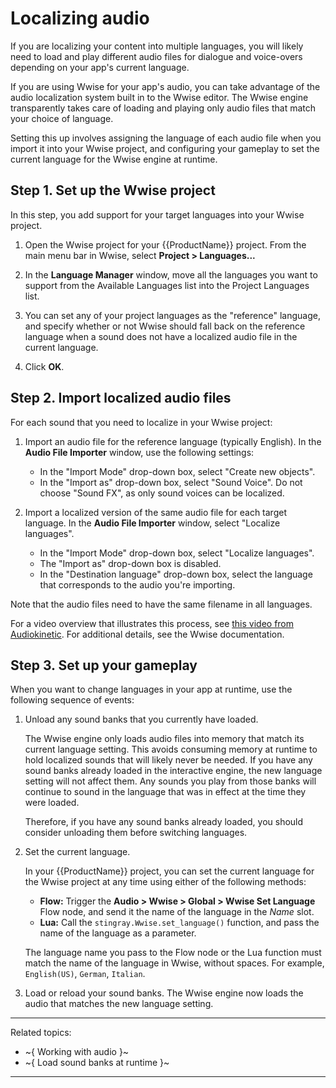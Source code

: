 # Localizing audio

If you are localizing your content into multiple languages, you will likely need to load and play different audio files for dialogue and voice-overs depending on your app's current language.

If you are using Wwise for your app's audio, you can take advantage of the audio localization system built in to the Wwise editor. The Wwise engine transparently takes care of loading and playing only audio files that match your choice of language.

Setting this up involves assigning the language of each audio file when you import it into your Wwise project, and configuring your gameplay to set the current language for the Wwise engine at runtime.

## Step 1. Set up the Wwise project

In this step, you add support for your target languages into your Wwise project.

1.	Open the Wwise project for your {{ProductName}} project. From the main menu bar in Wwise, select **Project > Languages...**

2.	In the **Language Manager** window, move all the languages you want to support from the Available Languages list into the Project Languages list.

3.	You can set any of your project languages as the "reference" language, and specify whether or not Wwise should fall back on the reference language when a sound does not have a localized audio file in the current language.

3.	Click **OK**.

## Step 2. Import localized audio files

For each sound that you need to localize in your Wwise project:

1.	Import an audio file for the reference language (typically English). In the **Audio File Importer** window, use the following settings:

	-	In the "Import Mode" drop-down box, select "Create new objects".
	-	In the "Import as" drop-down box, select "Sound Voice". Do not choose "Sound FX", as only sound voices can be localized.

2.	Import a localized version of the same audio file for each target language. In the **Audio File Importer** window, select "Localize languages".

	-	In the "Import Mode" drop-down box, select "Localize languages".
	-	The "Import as" drop-down box is disabled.
	-	In the "Destination language" drop-down box, select the language that corresponds to the audio you're importing.

Note that the audio files need to have the same filename in all languages.

For a video overview that illustrates this process, see [this video from Audiokinetic](http://www.youtube.com/watch?v=Sq-Rg5QkQTY). For additional details, see the Wwise documentation.

## Step 3. Set up your gameplay

When you want to change languages in your app at runtime, use the following sequence of events:

1.	Unload any sound banks that you currently have loaded.

	The Wwise engine only loads audio files into memory that match its current language setting. This avoids consuming memory at runtime to hold localized sounds that will likely never be needed. If you have any sound banks already loaded in the interactive engine, the new language setting will not affect them. Any sounds you play from those banks will continue to sound in the language that was in effect at the time they were loaded.

	Therefore, if you have any sound banks already loaded, you should consider unloading them before switching languages.

2.	Set the current language.

	In your {{ProductName}} project, you can set the current language for the Wwise project at any time using either of the following methods:

	-	**Flow:** Trigger the **Audio > Wwise > Global > Wwise Set Language** Flow node, and send it the name of the language in the *Name* slot.
	-	**Lua:** Call the `stingray.Wwise.set_language()` function, and pass the name of the language as a parameter.

	The language name you pass to the Flow node or the Lua function must match the name of the language in Wwise, without spaces. For example, `English(US)`, `German`, `Italian`.

3. Load or reload your sound banks. The Wwise engine now loads the audio that matches the new language setting.

---
Related topics:
-	~{ Working with audio }~
-	~{ Load sound banks at runtime }~
---
